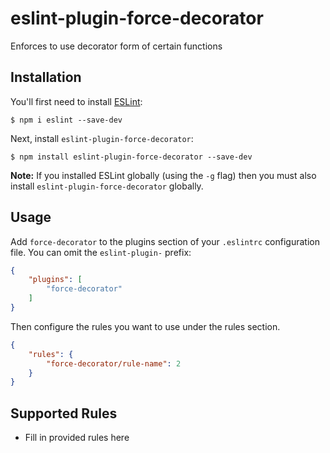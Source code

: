 # eslint-plugin-force-decorator

Enforces to use decorator form of certain functions

## Installation

You'll first need to install [ESLint](http://eslint.org):

```
$ npm i eslint --save-dev
```

Next, install `eslint-plugin-force-decorator`:

```
$ npm install eslint-plugin-force-decorator --save-dev
```

**Note:** If you installed ESLint globally (using the `-g` flag) then you must also install `eslint-plugin-force-decorator` globally.

## Usage

Add `force-decorator` to the plugins section of your `.eslintrc` configuration file. You can omit the `eslint-plugin-` prefix:

```json
{
    "plugins": [
        "force-decorator"
    ]
}
```


Then configure the rules you want to use under the rules section.

```json
{
    "rules": {
        "force-decorator/rule-name": 2
    }
}
```

## Supported Rules

* Fill in provided rules here






